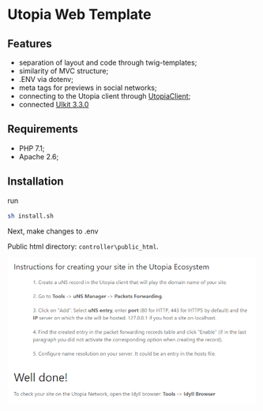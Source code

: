 # Utopia Web Template

## Features

* separation of layout and code through twig-templates;
* similarity of MVC structure;
* .ENV via dotenv;
* meta tags for previews in social networks;
* connecting to the Utopia client through [UtopiaClient](https://github.com/Sagleft/utopialib-php);
* connected [UIkit 3.3.0](https://getuikit.com/docs/introduction)

## Requirements
* PHP 7.1;
* Apache 2.6;

## Installation

run

```bash
sh install.sh
```

Next, make changes to .env

Public html directory: ``` controller\public_html ```.

![screenshot](https://github.com/Brillok/utopia-webtemplate/raw/master/docs/instructions.png)
